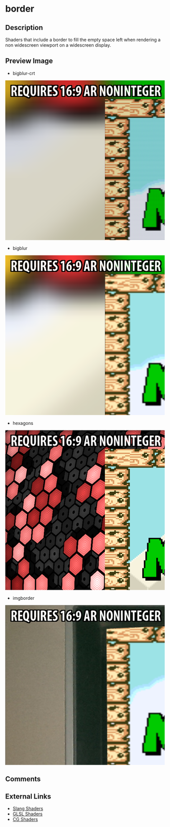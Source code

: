 # border

## Description
Shaders that include a border to fill the empty space left when rendering a non widescreen viewport on a widescreen display.

## Preview Image
* bigblur-crt

![bigblur-crt](images/border/bigblur-crt.png)

* bigblur

![bigblur](images/border/bigblur.png)

* hexagons

![hexagons](images/border/hexagons.png)

* imgborder

![imgborder](images/border/imgborder.png)


## Comments

## External Links

* [Slang Shaders](https://github.com/libretro/slang-shaders)
* [GLSL Shaders](https://github.com/libretro/glsl-shaders)  
* [CG Shaders](https://github.com/libretro/common-shaders)
